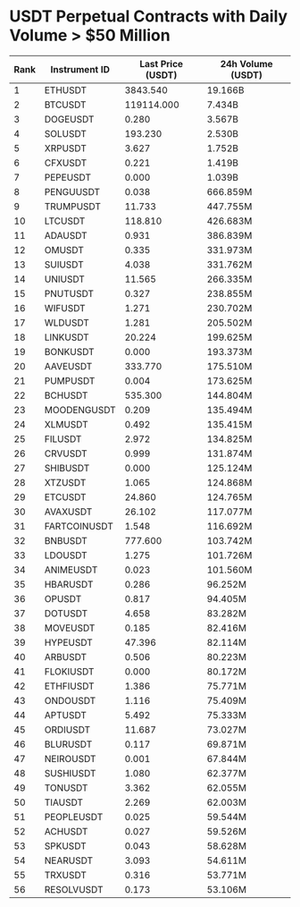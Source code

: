 # USDT Perpetual Contracts with Daily Volume > $50 Million

| Rank | Instrument ID | Last Price (USDT) | 24h Volume (USDT) |
|------|---------------|-------------------|-------------------|
| 1 | ETHUSDT | 3843.540 | 19.166B |
| 2 | BTCUSDT | 119114.000 | 7.434B |
| 3 | DOGEUSDT | 0.280 | 3.567B |
| 4 | SOLUSDT | 193.230 | 2.530B |
| 5 | XRPUSDT | 3.627 | 1.752B |
| 6 | CFXUSDT | 0.221 | 1.419B |
| 7 | PEPEUSDT | 0.000 | 1.039B |
| 8 | PENGUUSDT | 0.038 | 666.859M |
| 9 | TRUMPUSDT | 11.733 | 447.755M |
| 10 | LTCUSDT | 118.810 | 426.683M |
| 11 | ADAUSDT | 0.931 | 386.839M |
| 12 | OMUSDT | 0.335 | 331.973M |
| 13 | SUIUSDT | 4.038 | 331.762M |
| 14 | UNIUSDT | 11.565 | 266.335M |
| 15 | PNUTUSDT | 0.327 | 238.855M |
| 16 | WIFUSDT | 1.271 | 230.702M |
| 17 | WLDUSDT | 1.281 | 205.502M |
| 18 | LINKUSDT | 20.224 | 199.625M |
| 19 | BONKUSDT | 0.000 | 193.373M |
| 20 | AAVEUSDT | 333.770 | 175.510M |
| 21 | PUMPUSDT | 0.004 | 173.625M |
| 22 | BCHUSDT | 535.300 | 144.804M |
| 23 | MOODENGUSDT | 0.209 | 135.494M |
| 24 | XLMUSDT | 0.492 | 135.415M |
| 25 | FILUSDT | 2.972 | 134.825M |
| 26 | CRVUSDT | 0.999 | 131.874M |
| 27 | SHIBUSDT | 0.000 | 125.124M |
| 28 | XTZUSDT | 1.065 | 124.868M |
| 29 | ETCUSDT | 24.860 | 124.765M |
| 30 | AVAXUSDT | 26.102 | 117.077M |
| 31 | FARTCOINUSDT | 1.548 | 116.692M |
| 32 | BNBUSDT | 777.600 | 103.742M |
| 33 | LDOUSDT | 1.275 | 101.726M |
| 34 | ANIMEUSDT | 0.023 | 101.560M |
| 35 | HBARUSDT | 0.286 | 96.252M |
| 36 | OPUSDT | 0.817 | 94.405M |
| 37 | DOTUSDT | 4.658 | 83.282M |
| 38 | MOVEUSDT | 0.185 | 82.416M |
| 39 | HYPEUSDT | 47.396 | 82.114M |
| 40 | ARBUSDT | 0.506 | 80.223M |
| 41 | FLOKIUSDT | 0.000 | 80.172M |
| 42 | ETHFIUSDT | 1.386 | 75.771M |
| 43 | ONDOUSDT | 1.116 | 75.409M |
| 44 | APTUSDT | 5.492 | 75.333M |
| 45 | ORDIUSDT | 11.687 | 73.027M |
| 46 | BLURUSDT | 0.117 | 69.871M |
| 47 | NEIROUSDT | 0.001 | 67.844M |
| 48 | SUSHIUSDT | 1.080 | 62.377M |
| 49 | TONUSDT | 3.362 | 62.055M |
| 50 | TIAUSDT | 2.269 | 62.003M |
| 51 | PEOPLEUSDT | 0.025 | 59.544M |
| 52 | ACHUSDT | 0.027 | 59.526M |
| 53 | SPKUSDT | 0.043 | 58.628M |
| 54 | NEARUSDT | 3.093 | 54.611M |
| 55 | TRXUSDT | 0.316 | 53.771M |
| 56 | RESOLVUSDT | 0.173 | 53.106M |
